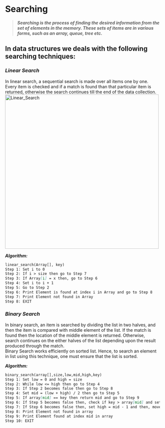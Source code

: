# Searching
> ***Searching is the process of finding the desired information from the set of elements in the memory. These sets of items are in various forms, such as an array, queue, tree etc.***

## In data structures we deals with the following searching techniques:
### _Linear Search_
In linear search, a sequential search is made over all items one by one. Every item is checked and if a match is found than that particular item is returned, otherwise the search      continues till the end of the data collection.
<br>
<img align="center" alt="Linear_Search" width="500px" src = "https://www.tutorialspoint.com/data_structures_algorithms/images/linear_search.gif"/>

***Algorithm:*** <br>
```md
linear_search(Array[], key) 
Step 1: Set i to 0
Step 2: If i > size then go to Step 7
Step 3: If Array[i] = x then, go to Step 6 
Step 4: Set i to i + 1 
Step 5: Go to Step 2
Step 6: Print Element is found at index i in Array and go to Step 8
Step 7: Print Element not found in Array 
Step 8: EXIT
```

### _Binary Search_
In binary search, an item is searched by dividing the list in two halves, and then the item is compared with middle element of the list. If the match is found then the location of the middle element is returned. Otherwise, search continues on the either halves of the list depending upon the result produced through the match.
<br>
Binary Search works efficiently on sorted list. Hence, to search an element in list using this technique, one must ensure that the list is sorted.


***Algorithm:*** <br>
```md
binary_search(array[],size,low,mid,high,key) 
Step 1: Set low = 0 and high = size 
Step 2: While low <= high then go to Step 4
Step 3: If Step 2 becomes false then go to Step 8
Step 4: Set mid = (low + high) / 2 then go to Step 5
Step 5: If array[mid] == key then return mid and go to Step 9
Step 6: If Step 5 becomes false then, check if key > array[mid] and set low = mid + 1 and then, moves to Step 2
Step 7: If Step 6 becomes false then, set high = mid - 1 and then, moves to Step 2
Step 8: Print Element not found in array 
Step 9: Print Element found at index mid in array 
Step 10: EXIT
```

